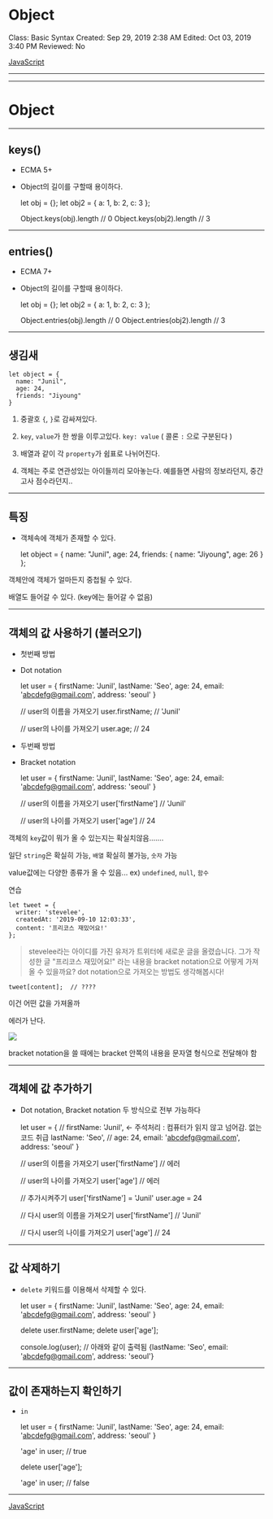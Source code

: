 # Object

Class: Basic Syntax
Created: Sep 29, 2019 2:38 AM
Edited: Oct 03, 2019 3:40 PM
Reviewed: No

[JavaScript](./JavaScript-22d52fd4-fa33-4035-9899-e1f4222518ae.csv)

---

---

# Object

---

## keys()

- ECMA 5+
- Object의 길이를 구할때 용이하다.

    let obj = {};
    let obj2 = { a: 1, b: 2, c: 3 };
    
    Object.keys(obj).length    // 0
    Object.keys(obj2).length   // 3

---

## entries()

- ECMA 7+
- Object의 길이를 구할때 용이하다.

    let obj = {};
    let obj2 = { a: 1, b: 2, c: 3 };
    
    Object.entries(obj).length    // 0
    Object.entries(obj2).length   // 3

---

## 생김새

    let object = {
      name: "Junil",
      age: 24,
      friends: "Jiyoung"
    }

1. 중괄호 `{`, `}`로 감싸져있다.

2. `key`, `value`가 한 쌍을 이루고있다. `key: value` ( 콜론 `:` 으로 구분된다 )

3. 배열과 같이 각 `property`가 쉼표로 나뉘어진다.

4. 객체는 주로 연관성있는 아이들끼리 모아놓는다.
   예를들면 사람의 정보라던지, 중간고사 점수라던지..

---

## 특징

- 객체속에 객체가 존재할 수 있다.

    let object = {
      name: "Junil",
      age: 24,
      friends: {
        name: "Jiyoung",
        age: 26
      }
    };

객체안에 객체가 얼마든지 중첩될 수 있다.

배열도 들어갈 수 있다. (key에는 들어갈 수 없음)

---

## 객체의 값 사용하기 (불러오기)

- 첫번째 방법
- Dot notation

    let user = {
      firstName: 'Junil',
      lastName: 'Seo',
      age: 24,
      email: 'abcdefg@gmail.com',
      address: 'seoul'
    }
    
    
    // user의 이름을 가져오기
    user.firstName;    // 'Junil'
    
    // user의 나이를 가져오기
    user.age;          // 24

- 두번째 방법
- Bracket notation

    let user = {
      firstName: 'Junil',
      lastName: 'Seo',
      age: 24,
      email: 'abcdefg@gmail.com',
      address: 'seoul'
    }
    
    
    // user의 이름을 가져오기
    user['firstName']    // 'Junil'
    
    // user의 나이를 가져오기
    user['age']          // 24

객체의 `key`값이 뭐가 올 수 있는지는 확실치않음....... 

일단 `string`은 확실히 가능, `배열` 확실히 불가능, `숫자` 가능

value값에는 다양한 종류가 올 수 있음... ex) `undefined`, `null`, `함수`

연습

    let tweet = {
      writer: 'stevelee',
      createdAt: '2019-09-10 12:03:33',
      content: '프리코스 재밌어요!'
    };

> stevelee라는 아이디를 가진 유저가 트위터에 새로운 글을 올렸습니다.
그가 작성한 글 "프리코스 재밌어요!" 라는 내용을
bracket notation으로 어떻게 가져올 수 있을까요?
dot notation으로 가져오는 방법도 생각해봅시다!

    tweet[content];  // ????

이건 어떤 값을 가져올까

에러가 난다.

![](Untitled-8d191d9c-3bd4-4d42-b77e-daabbc212c60.png)

bracket notation을 쓸 때에는 bracket 안쪽의 내용을 문자열 형식으로 전달해야 함

---

## 객체에 값 추가하기

- Dot notation, Bracket notation 두 방식으로 전부 가능하다

    let user = {
      // firstName: 'Junil',         <-  주석처리 : 컴퓨터가 읽지 않고 넘어감. 없는코드 취급
      lastName: 'Seo',
      // age: 24,
      email: 'abcdefg@gmail.com',
      address: 'seoul'
    }
    
    
    // user의 이름을 가져오기
    user['firstName']    // 에러
    
    // user의 나이를 가져오기
    user['age']          // 에러
    
    // 추가시켜주기
    user['firstName'] = 'Junil'
    user.age = 24
    
    // 다시 user의 이름을 가져오기
    user['firstName']    // 'Junil'
    
    // 다시 user의 나이를 가져오기
    user['age']          // 24

---

## 값 삭제하기

- `delete` 키워드를 이용해서 삭제할 수 있다.

    let user = {
      firstName: 'Junil',
      lastName: 'Seo',
      age: 24,
      email: 'abcdefg@gmail.com',
      address: 'seoul'
    }
    
    delete user.firstName;
    delete user['age'];
    
    console.log(user);
    // 아래와 같이 출력됨
    {lastName: 'Seo', email: 'abcdefg@gmail.com', address: 'seoul'}

---

## 값이 존재하는지 확인하기

- `in`

    let user = {
      firstName: 'Junil',
      lastName: 'Seo',
      age: 24,
      email: 'abcdefg@gmail.com',
      address: 'seoul'
    }
    
    'age' in user;    // true
    
    delete user['age'];
    
    'age' in user;    // false

---

[JavaScript](./JavaScript-22d52fd4-fa33-4035-9899-e1f4222518ae.csv)